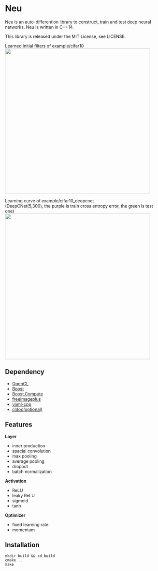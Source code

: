 Neu
===

Neu is an auto-differention library to construct, train and test deep neural networks.
Neu is written in C++14.

This library is released under the MIT License, see LICENSE.

Learned initial filters of example/cifar10  
<img src="https://raw.githubusercontent.com/okdshin/Neu/master/cifar10_quick_first_conv_filters_big.bmp" width="480">

Learning curve of example/cifar10_deepcnet  
(DeepCNet(5,300), the purple is train cross entropy error, the green is test one)  
<img src="https://raw.githubusercontent.com/okdshin/Neu/master/cifar10_deepcnet.png" width="480">

Dependency
---

- [OpenCL](https://www.khronos.org/opencl/)
- [Boost](http://www.boost.org/)
- [Boost.Compute](https://github.com/boostorg/compute)
- [freeimageplus](http://freeimage.sourceforge.net/)
- [yaml-cpp](https://github.com/jbeder/yaml-cpp)
- [cldoc(optional)](https://jessevdk.github.io/cldoc/)

Features
---

**Layer**
- inner production
- spacial convolution
- max pooling
- average pooling
- dropout
- batch normalization

**Activation**
- ReLU
- leaky ReLU
- sigmoid
- tanh

**Optimizer**
- fixed learning rate
- momentum

Installation
---

```
mkdir build && cd build
cmake ..
make
```

